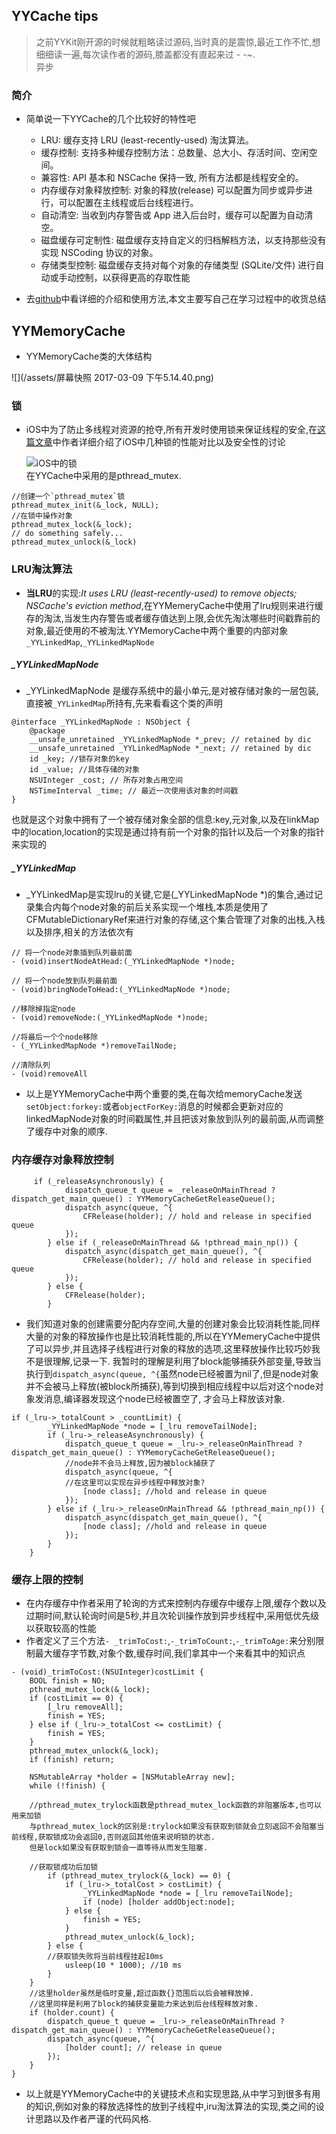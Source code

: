 ## YYCache  tips

> 之前YYKit刚开源的时候就粗略读过源码,当时真的是震惊,最近工作不忙,想细细读一遍,每次读作者的源码,膝盖都没有直起来过 - -~.  
> 异步

### 简介

* 简单说一下YYCache的几个比较好的特性吧
  * LRU: 缓存支持 LRU \(least-recently-used\) 淘汰算法。
  * 缓存控制: 支持多种缓存控制方法：总数量、总大小、存活时间、空闲空间。
  * 兼容性: API 基本和 NSCache 保持一致, 所有方法都是线程安全的。
  * 内存缓存对象释放控制: 对象的释放\(release\) 可以配置为同步或异步进行，可以配置在主线程或后台线程进行。
  * 自动清空: 当收到内存警告或 App 进入后台时，缓存可以配置为自动清空。
  * 磁盘缓存可定制性: 磁盘缓存支持自定义的归档解档方法，以支持那些没有实现 NSCoding 协议的对象。
  * 存储类型控制: 磁盘缓存支持对每个对象的存储类型 \(SQLite/文件\) 进行自动或手动控制，以获得更高的存取性能

* 去[github](https://github.com/ibireme/YYCache)中看详细的介绍和使用方法,本文主要写自己在学习过程中的收货总结

## YYMemoryCache
* YYMemoryCache类的大体结构

![](/assets/屏幕快照 2017-03-09 下午5.14.40.png)

### 锁

* iOS中为了防止多线程对资源的抢夺,所有开发时使用锁来保证线程的安全,在[这篇文章](http://blog.ibireme.com/author/ibireme/)中作者详细介绍了iOS中几种锁的性能对比以及安全性的讨论

  ![iOS中的锁](http://blog.ibireme.com/wp-content/uploads/2016/01/lock_benchmark.png)  
  在YYCache中采用的是pthread\_mutex.

```objc
//创建一个`pthread_mutex`锁
pthread_mutex_init(&_lock, NULL);
//在锁中操作对象
pthread_mutex_lock(&_lock);
// do something safely...
pthread_mutex_unlock(&_lock)
```

### LRU淘汰算法

* **当LRU**的实现:_It uses LRU \(least-recently-used\) to remove objects; NSCache's eviction method_,在YYMemeryCache中使用了lru规则来进行缓存的淘汰,当发生内存警告或者缓存值达到上限,会优先淘汰哪些时间戳靠前的对象,最近使用的不被淘汰.YYMemoryCache中两个重要的内部对象`_YYLinkedMap`,`_YYLinkedMapNode`

##### \_YYLinkedMapNode
* \_YYLinkedMapNode 是缓存系统中的最小单元,是对被存储对象的一层包装,直接被`_YYLinkedMap`所持有,先来看看这个类的声明

```objc
@interface _YYLinkedMapNode : NSObject {
    @package
    __unsafe_unretained _YYLinkedMapNode *_prev; // retained by dic
    __unsafe_unretained _YYLinkedMapNode *_next; // retained by dic
    id _key; //锁存对象的key
    id _value; //具体存储的对象
    NSUInteger _cost; // 所存对象占用空间
    NSTimeInterval _time; // 最近一次使用该对象的时间戳
}
```

也就是这个对象中拥有了一个被存储对象全部的信息:key,元对象,以及在linkMap中的location,location的实现是通过持有前一个对象的指针以及后一个对象的指针来实现的

##### \_YYLinkedMap

* \_YYLinkedMap是实现lru的关键,它是\(\_YYLinkedMapNode \*\)的集合,通过记录集合内每个node对象的前后关系实现一个堆栈,本质是使用了CFMutableDictionaryRef来进行对象的存储,这个集合管理了对象的出栈,入栈以及排序,相关的方法依次有

```objc
// 将一个node对象插到队列最前面
- (void)insertNodeAtHead:(_YYLinkedMapNode *)node;

// 将一个node放到队列最前面
- (void)bringNodeToHead:(_YYLinkedMapNode *)node;

//移除掉指定node
- (void)removeNode:(_YYLinkedMapNode *)node;

//将最后一个个node移除
- (_YYLinkedMapNode *)removeTailNode;

//清除队列
- (void)removeAll
```
* 以上是YYMemoryCache中两个重要的类,在每次给memoryCache发送`setObject:forkey:`或者`objectForKey:`消息的时候都会更新对应的linkedMapNode对象的时间戳属性,并且把该对象放到队列的最前面,从而调整了缓存中对象的顺序.

### 内存缓存对象释放控制

```objc
     if (_releaseAsynchronously) {
            dispatch_queue_t queue = _releaseOnMainThread ? dispatch_get_main_queue() : YYMemoryCacheGetReleaseQueue();
            dispatch_async(queue, ^{
                CFRelease(holder); // hold and release in specified queue
            });
        } else if (_releaseOnMainThread && !pthread_main_np()) {
            dispatch_async(dispatch_get_main_queue(), ^{
                CFRelease(holder); // hold and release in specified queue
            });
        } else {
            CFRelease(holder);
        }
```



* 我们知道对象的创建需要分配内存空间,大量的创建对象会比较消耗性能,同样大量的对象的释放操作也是比较消耗性能的,所以在YYMemeryCache中提供了可以异步,并且选择子线程进行对象的释放的选项,这里释放操作比较巧妙我不是很理解,记录一下.   我暂时的理解是利用了block能够捕获外部变量,导致当执行到`dispatch_async(queue, ^{`虽然node已经被置为nil了,但是node对象并不会被马上释放\(被block所捕获\),等到切换到相应线程中以后对这个node对象发消息,编译器发现这个node已经被置空了,  才会马上释放该对象.

```objc
if (_lru->_totalCount > _countLimit) {
        _YYLinkedMapNode *node = [_lru removeTailNode];
        if (_lru->_releaseAsynchronously) {
            dispatch_queue_t queue = _lru->_releaseOnMainThread ? dispatch_get_main_queue() : YYMemoryCacheGetReleaseQueue();
            //node并不会马上释放,因为被block捕获了
            dispatch_async(queue, ^{
            //在这里可以实现在异步线程中释放对象?
                [node class]; //hold and release in queue
            });
        } else if (_lru->_releaseOnMainThread && !pthread_main_np()) {
            dispatch_async(dispatch_get_main_queue(), ^{
                [node class]; //hold and release in queue
            });
        }
    }
```

### 缓存上限的控制

* 在内存缓存中作者采用了轮询的方式来控制内存缓存中缓存上限,缓存个数以及过期时间,默认轮询时间是5秒,并且次轮训操作放到异步线程中,采用低优先级以获取较高的性能
* 作者定义了三个方法`- _trimToCost:`,`-_trimToCount:`,`-_trimToAge:`来分别限制最大缓存字节数,对象个数,缓存时间,我们拿其中一个来看其中的知识点

```objc
- (void)_trimToCost:(NSUInteger)costLimit {
    BOOL finish = NO;
    pthread_mutex_lock(&_lock);
    if (costLimit == 0) {
        [_lru removeAll];
        finish = YES;
    } else if (_lru->_totalCost <= costLimit) {
        finish = YES;
    }
    pthread_mutex_unlock(&_lock);
    if (finish) return;

    NSMutableArray *holder = [NSMutableArray new];
    while (!finish) {

    //pthread_mutex_trylock函数是pthread_mutex_lock函数的非阻塞版本,也可以用来加锁
    与pthread_mutex_lock的区别是:trylock如果没有获取到锁就会立刻返回不会阻塞当前线程,获取锁成功会返回0,否则返回其他值来说明锁的状态.
    但是lock如果没有获取到锁会一直等待从而发生阻塞.

    //获取锁成功后加锁
        if (pthread_mutex_trylock(&_lock) == 0) {
            if (_lru->_totalCost > costLimit) {
                _YYLinkedMapNode *node = [_lru removeTailNode];
                if (node) [holder addObject:node];
            } else {
                finish = YES;
            }
            pthread_mutex_unlock(&_lock);
        } else {
        //获取锁失败将当前线程挂起10ms
            usleep(10 * 1000); //10 ms
        }
    }
    //这里holder虽然是临时变量,超过函数{}范围后以后会被释放掉.
    //这里同样是利用了block的捕获变量能力来达到后台线程释放对象.
    if (holder.count) {
        dispatch_queue_t queue = _lru->_releaseOnMainThread ? dispatch_get_main_queue() : YYMemoryCacheGetReleaseQueue();
        dispatch_async(queue, ^{
            [holder count]; // release in queue
        });
    }
}
```

* 以上就是YYMemoryCache中的关键技术点和实现思路,从中学习到很多有用的知识,例如对象的释放选择性的放到子线程中,iru淘汰算法的实现,类之间的设计思路以及作者严谨的代码风格.



